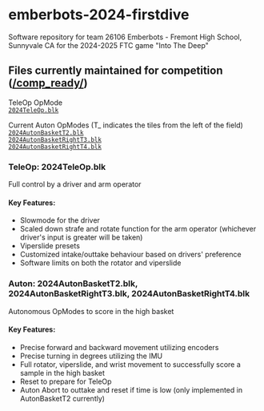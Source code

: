 # emberbots-2024-firstdive
Software repository for team 26106 Emberbots - Fremont High School, Sunnyvale CA for the 2024-2025 FTC game "Into The Deep"

## Files currently maintained for competition ([/comp_ready/](/comp_ready/))
TeleOp OpMode                   
[`2024TeleOp.blk`](/comp_ready/2024TeleOp.blk)              
  
Current Auton OpModes (T_ indicates the tiles from the left of the field)     
[`2024AutonBasketT2.blk`](/comp_ready/2024AutonBasketT2.blk)                                  
[`2024AutonBasketRightT3.blk`](/comp_ready/2024AutonBasketRightT3.blk)            
[`2024AutonBasketRightT4.blk`](/comp_ready/2024AutonBasketRightT4.blk)            
      
        
### TeleOp: 2024TeleOp.blk
Full control by a driver and arm operator   
#### Key Features:
* Slowmode for the driver
* Scaled down strafe and rotate function for the arm operator (whichever driver's input is greater will be taken)
* Viperslide presets
* Customized intake/outtake behaviour based on drivers' preference
* Software limits on both the rotator and viperslide
    
     
### Auton: 2024AutonBasketT2.blk, 2024AutonBasketRightT3.blk, 2024AutonBasketRightT4.blk
Autonomous OpModes to score in the high basket
#### Key Features:
* Precise forward and backward movement utilizing encoders
* Precise turning in degrees utilizing the IMU
* Full rotator, viperslide, and wrist movement to successfully score a sample in the high basket
* Reset to prepare for TeleOp
* Auton Abort to outtake and reset if time is low (only implemented in AutonBasketT2 currently)

